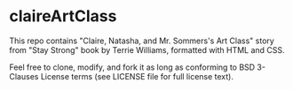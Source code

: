 # claireArtClass

This repo contains "Claire, Natasha, and Mr. Sommers's Art Class" story from "Stay Strong" book by Terrie Williams, formatted with HTML and CSS.

Feel free to clone, modify, and fork it as long as conforming to BSD 3-Clauses License terms (see LICENSE file for full license text).
